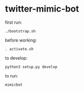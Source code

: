 # twitter-mimic-bot

first run:

```
./bootstrap.sh
```

before working:

```
. activate.sh
```

to develop:

```
python3 setup.py develop
```

to run:

```
mimicbot
```
